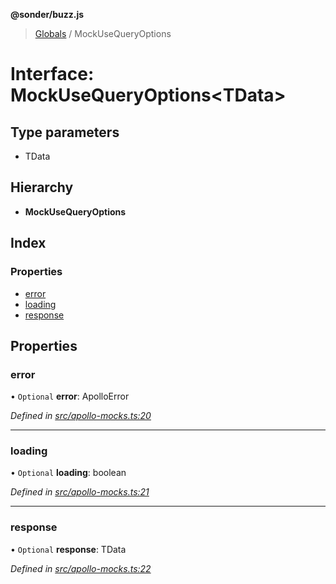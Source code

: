 **@sonder/buzz.js**

> [Globals](../README.md) / MockUseQueryOptions

# Interface: MockUseQueryOptions\<**TData**>

## Type parameters

- TData

## Hierarchy

- **MockUseQueryOptions**

## Index

### Properties

- [error](mockusequeryoptions.md#error)
- [loading](mockusequeryoptions.md#loading)
- [response](mockusequeryoptions.md#response)

## Properties

### error

• `Optional` **error**: ApolloError

_Defined in [src/apollo-mocks.ts:20](https://github.com/Flatbook/buzz.js/blob/acc2e56/src/apollo-mocks.ts#L20)_

---

### loading

• `Optional` **loading**: boolean

_Defined in [src/apollo-mocks.ts:21](https://github.com/Flatbook/buzz.js/blob/acc2e56/src/apollo-mocks.ts#L21)_

---

### response

• `Optional` **response**: TData

_Defined in [src/apollo-mocks.ts:22](https://github.com/Flatbook/buzz.js/blob/acc2e56/src/apollo-mocks.ts#L22)_
